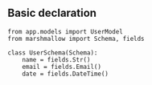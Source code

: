 
## Basic declaration

    from app.models import UserModel
    from marshmallow import Schema, fields
    
    class UserSchema(Schema):
        name = fields.Str()
        email = fields.Email()
        date = fields.DateTime()

